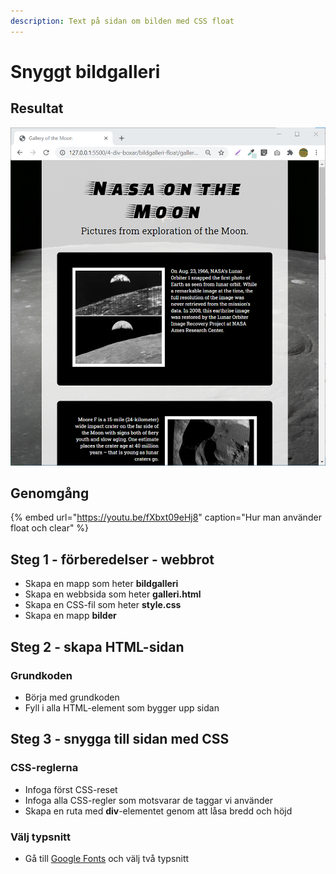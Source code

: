 ```yaml
---
description: Text på sidan om bilden med CSS float
---
```


# Snyggt bildgalleri

## Resultat

![](../.gitbook/assets/image%20%2861%29.png)

## Genomgång

{% embed url="https://youtu.be/fXbxt09eHj8" caption="Hur man använder float och clear" %}

## Steg 1 - förberedelser - webbrot

* Skapa en mapp som heter **bildgalleri**
* Skapa en webbsida som heter **galleri.html**
* Skapa en CSS-fil som heter **style.css**
* Skapa en mapp **bilder**

## Steg 2 - skapa HTML-sidan <a id="steg-2-skapa-html-sida"></a>

### Grundkoden

* Börja med grundkoden
* Fyll i alla HTML-element som bygger upp sidan

## **Steg 3 - snygga till sidan med CSS** <a id="steg-3-snygga-till-sidan-med-css"></a>

### CSS-reglerna <a id="css-reglerna"></a>

* Infoga först CSS-reset
* Infoga alla CSS-regler som motsvarar de taggar vi använder
* Skapa en ruta med **div**-elementet genom att låsa bredd och höjd

### Välj typsnitt

* Gå till [Google Fonts](https://fonts.google.com) och välj två typsnitt

